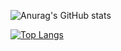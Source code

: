 ![Anurag's GitHub stats](https://github-readme-stats.vercel.app/api?username=yashlan&show_icons=true&theme=radical)

[![Top Langs](https://github-readme-stats.vercel.app/api/top-langs/?username=yashlan)](https://github.com/anuraghazra/github-readme-stats)



<!---
- 👋 Hi, I’m @yashlan
- 👀 I’m interested in ...
- 🌱 I’m currently learning ...
- 💞️ I’m looking to collaborate on ...
- 📫 How to reach me ...
--->

<!---
yashlan/yashlan is a ✨ special ✨ repository because its `README.md` (this file) appears on your GitHub profile.
You can click the Preview link to take a look at your changes.
--->

